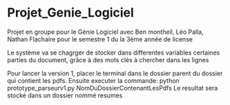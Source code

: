 # Projet_Genie_Logiciel
Projet en groupe pour le Génie Logiciel avec Ben montheil, Léo Palla, Nathan Flachaire pour le semestre 1 du la 3ème année de license


Le système va se chagrger de stocker dans differentes variables certaines parties du document, grâce à des mots clés à chercher dans les lignes

Pour lancer la version 1, placer le terminal dans le dossier parent du dossier qui contient les pdfs.
Ensuite executer la commande: python prototype_parseurv1.py NomDuDossierContenantLesPdfs
Le resultat sera stocké dans un dossier nommé resumes
